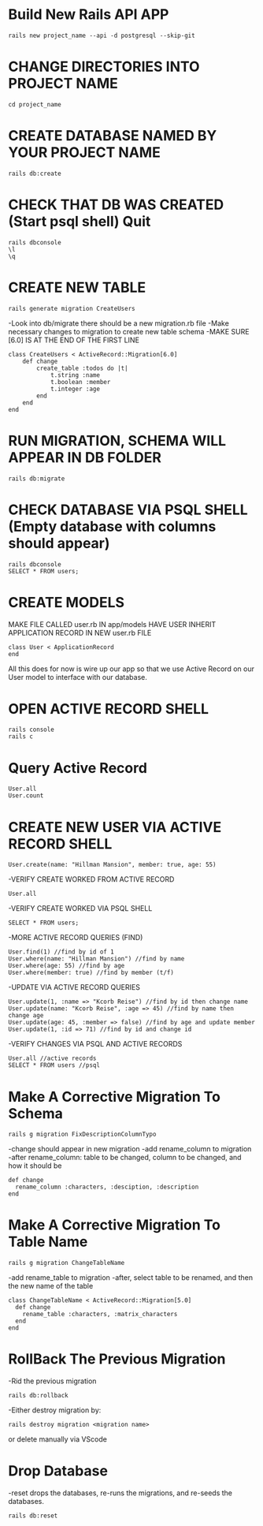 # Build New Rails API APP

```
rails new project_name --api -d postgresql --skip-git
```

# CHANGE DIRECTORIES INTO PROJECT NAME

```
cd project_name
```

# CREATE DATABASE NAMED BY YOUR PROJECT NAME

```
rails db:create
```

# CHECK THAT DB WAS CREATED (Start psql shell) Quit

```
rails dbconsole
\l
\q
```

# CREATE NEW TABLE

```
rails generate migration CreateUsers
```

-Look into db/migrate there should be a new migration.rb file
-Make necessary changes to migration to create new table schema
-MAKE SURE [6.0] IS AT THE END OF THE FIRST LINE

```
class CreateUsers < ActiveRecord::Migration[6.0]
    def change
        create_table :todos do |t|
            t.string :name
            t.boolean :member
            t.integer :age
        end
    end
end
```

# RUN MIGRATION, SCHEMA WILL APPEAR IN DB FOLDER

```
rails db:migrate
```

# CHECK DATABASE VIA PSQL SHELL (Empty database with columns should appear)

```
rails dbconsole
SELECT * FROM users;
```

# CREATE MODELS

MAKE FILE CALLED user.rb IN app/models
HAVE USER INHERIT APPLICATION RECORD IN NEW user.rb FILE

```
class User < ApplicationRecord
end
```

All this does for now is wire up our app so that we use Active Record on our User model to interface with our database.

# OPEN ACTIVE RECORD SHELL

```
rails console
rails c
```

# Query Active Record

```
User.all
User.count
```

# CREATE NEW USER VIA ACTIVE RECORD SHELL

```
User.create(name: "Hillman Mansion", member: true, age: 55)
```

-VERIFY CREATE WORKED FROM ACTIVE RECORD

```
User.all
```

-VERIFY CREATE WORKED VIA PSQL SHELL

```
SELECT * FROM users;
```

-MORE ACTIVE RECORD QUERIES (FIND)

```
User.find(1) //find by id of 1
User.where(name: "Hillman Mansion") //find by name
User.where(age: 55) //find by age
User.where(member: true) //find by member (t/f)
```

-UPDATE VIA ACTIVE RECORD QUERIES

```
User.update(1, :name => "Kcorb Reise") //find by id then change name
User.update(name: "Kcorb Reise", :age => 45) //find by name then change age
User.update(age: 45, :member => false) //find by age and update member
User.update(1, :id => 71) //find by id and change id
```

-VERIFY CHANGES VIA PSQL AND ACTIVE RECORDS

```
User.all //active records
SELECT * FROM users //psql
```

# Make A Corrective Migration To Schema

```
rails g migration FixDescriptionColumnTypo
```

-change should appear in new migration
-add rename_column to migration
-after rename_column: table to be changed, column to be changed, and how it should be

```
def change
  rename_column :characters, :desciption, :description
end
```

# Make A Corrective Migration To Table Name

```
rails g migration ChangeTableName
```

-add rename_table to migration
-after, select table to be renamed, and then the new name of the table

```
class ChangeTableName < ActiveRecord::Migration[5.0]
  def change
    rename_table :characters, :matrix_characters
  end
end
```

# RollBack The Previous Migration

-Rid the previous migration

```
rails db:rollback
```

-Either destroy migration by:

```
rails destroy migration <migration name>
```

or delete manually via VScode

# Drop Database

-reset drops the databases, re-runs the migrations, and re-seeds the databases.

```
rails db:reset
```
